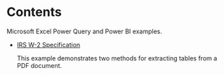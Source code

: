 
# Contents

Microsoft Excel Power Query and Power BI examples.

- [IRS W-2 Specification](irs-w2-specification)

  This example demonstrates two methods for extracting tables from a PDF document.
